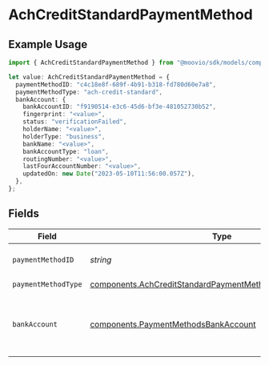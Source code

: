 # AchCreditStandardPaymentMethod

## Example Usage

```typescript
import { AchCreditStandardPaymentMethod } from "@moovio/sdk/models/components";

let value: AchCreditStandardPaymentMethod = {
  paymentMethodID: "c4c18e8f-689f-4b91-b318-fd780d60e7a8",
  paymentMethodType: "ach-credit-standard",
  bankAccount: {
    bankAccountID: "f9190514-e3c6-45d6-bf3e-481052730b52",
    fingerprint: "<value>",
    status: "verificationFailed",
    holderName: "<value>",
    holderType: "business",
    bankName: "<value>",
    bankAccountType: "loan",
    routingNumber: "<value>",
    lastFourAccountNumber: "<value>",
    updatedOn: new Date("2023-05-10T11:56:00.057Z"),
  },
};
```

## Fields

| Field                                                                                                                                    | Type                                                                                                                                     | Required                                                                                                                                 | Description                                                                                                                              |
| ---------------------------------------------------------------------------------------------------------------------------------------- | ---------------------------------------------------------------------------------------------------------------------------------------- | ---------------------------------------------------------------------------------------------------------------------------------------- | ---------------------------------------------------------------------------------------------------------------------------------------- |
| `paymentMethodID`                                                                                                                        | *string*                                                                                                                                 | :heavy_check_mark:                                                                                                                       | ID of the payment method.                                                                                                                |
| `paymentMethodType`                                                                                                                      | [components.AchCreditStandardPaymentMethodPaymentMethodType](../../models/components/achcreditstandardpaymentmethodpaymentmethodtype.md) | :heavy_check_mark:                                                                                                                       | N/A                                                                                                                                      |
| `bankAccount`                                                                                                                            | [components.PaymentMethodsBankAccount](../../models/components/paymentmethodsbankaccount.md)                                             | :heavy_check_mark:                                                                                                                       | A bank account as contained within a payment method.                                                                                     |
